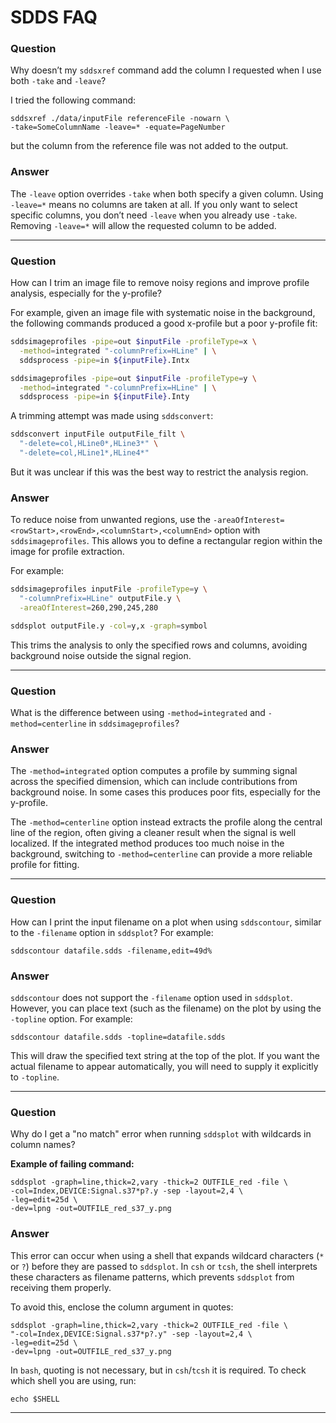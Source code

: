 # SDDS FAQ

### Question

Why doesn’t my `sddsxref` command add the column I requested when I use both `-take` and `-leave`?

I tried the following command:

```
sddsxref ./data/inputFile referenceFile -nowarn \
-take=SomeColumnName -leave=* -equate=PageNumber
```

but the column from the reference file was not added to the output.

### Answer

The `-leave` option overrides `-take` when both specify a given column. Using `-leave=*` means no columns are taken at all. If you only want to select specific columns, you don’t need `-leave` when you already use `-take`. Removing `-leave=*` will allow the requested column to be added.&#x20;

---

### Question

How can I trim an image file to remove noisy regions and improve profile analysis, especially for the y-profile?

For example, given an image file with systematic noise in the background, the following commands produced a good x-profile but a poor y-profile fit:

```bash
sddsimageprofiles -pipe=out $inputFile -profileType=x \
  -method=integrated "-columnPrefix=HLine" | \
  sddsprocess -pipe=in ${inputFile}.Intx

sddsimageprofiles -pipe=out $inputFile -profileType=y \
  -method=integrated "-columnPrefix=HLine" | \
  sddsprocess -pipe=in ${inputFile}.Inty
```

A trimming attempt was made using `sddsconvert`:

```bash
sddsconvert inputFile outputFile_filt \
  "-delete=col,HLine0*,HLine3*" \
  "-delete=col,HLine1*,HLine4*"
```

But it was unclear if this was the best way to restrict the analysis region.

### Answer

To reduce noise from unwanted regions, use the `-areaOfInterest=<rowStart>,<rowEnd>,<columnStart>,<columnEnd>` option with `sddsimageprofiles`. This allows you to define a rectangular region within the image for profile extraction.

For example:

```bash
sddsimageprofiles inputFile -profileType=y \
  "-columnPrefix=HLine" outputFile.y \
  -areaOfInterest=260,290,245,280

sddsplot outputFile.y -col=y,x -graph=symbol
```

This trims the analysis to only the specified rows and columns, avoiding background noise outside the signal region.

---

### Question

What is the difference between using `-method=integrated` and `-method=centerline` in `sddsimageprofiles`?

### Answer

The `-method=integrated` option computes a profile by summing signal across the specified dimension, which can include contributions from background noise. In some cases this produces poor fits, especially for the y-profile.

The `-method=centerline` option instead extracts the profile along the central line of the region, often giving a cleaner result when the signal is well localized. If the integrated method produces too much noise in the background, switching to `-method=centerline` can provide a more reliable profile for fitting.

---

### Question

How can I print the input filename on a plot when using `sddscontour`, similar to the `-filename` option in `sddsplot`? For example:

```
sddscontour datafile.sdds -filename,edit=49d%
```

### Answer
`sddscontour` does not support the `-filename` option used in `sddsplot`. However, you can place text (such as the filename) on the plot by using the `-topline` option. For example:

```
sddscontour datafile.sdds -topline=datafile.sdds
```

This will draw the specified text string at the top of the plot. If you want the actual filename to appear automatically, you will need to supply it explicitly to `-topline`.

---

### Question

Why do I get a "no match" error when running `sddsplot` with wildcards in column names?

**Example of failing command:**

```
sddsplot -graph=line,thick=2,vary -thick=2 OUTFILE_red -file \
-col=Index,DEVICE:Signal.s37*p?.y -sep -layout=2,4 \
-leg=edit=25d \
-dev=lpng -out=OUTFILE_red_s37_y.png
```

### Answer

This error can occur when using a shell that expands wildcard characters (`*` or `?`) before they are passed to `sddsplot`. In `csh` or `tcsh`, the shell interprets these characters as filename patterns, which prevents `sddsplot` from receiving them properly.

To avoid this, enclose the column argument in quotes:

```
sddsplot -graph=line,thick=2,vary -thick=2 OUTFILE_red -file \
"-col=Index,DEVICE:Signal.s37*p?.y" -sep -layout=2,4 \
-leg=edit=25d \
-dev=lpng -out=OUTFILE_red_s37_y.png
```

In `bash`, quoting is not necessary, but in `csh`/`tcsh` it is required.
To check which shell you are using, run:

```
echo $SHELL
```

---
















